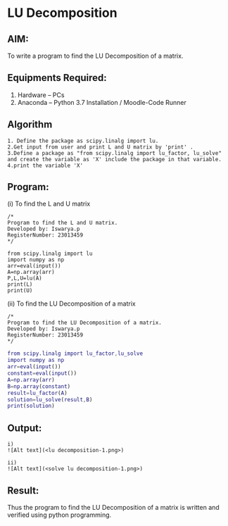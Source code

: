 # LU Decomposition 

## AIM:
To write a program to find the LU Decomposition of a matrix.

## Equipments Required:
1. Hardware – PCs
2. Anaconda – Python 3.7 Installation / Moodle-Code Runner

## Algorithm
```
1. Define the package as scipy.linalg import lu.
2.Get input from user and print L and U matrix by 'print' .
3.Define a package as "from scipy.linalg import lu_factor, lu_solve" and create the variable as 'X' include the package in that variable.
4.print the variable 'X'
```

## Program:
(i) To find the L and U matrix
```
/*
Program to find the L and U matrix.
Developed by: Iswarya.p
RegisterNumber: 23013459
*/
```
```
from scipy.linalg import lu
import numpy as np
arr=eval(input())
A=np.array(arr)
P,L,U=lu(A)
print(L)
print(U)
```
(ii) To find the LU Decomposition of a matrix
```
/*
Program to find the LU Decomposition of a matrix.
Developed by: Iswarya.p
RegisterNumber: 23013459
*/
```
```g
from scipy.linalg import lu_factor,lu_solve
import numpy as np
arr=eval(input())
constant=eval(input())
A=np.array(arr)
B=np.array(constant)
result=lu_factor(A)
solution=lu_solve(result,B)
print(solution)

```

## Output:

```
i)
![Alt text](<lu decomposition-1.png>)

ii)
![Alt text](<solve lu decomposition-1.png>)
```


## Result:
Thus the program to find the LU Decomposition of a matrix is written and verified using python programming.

